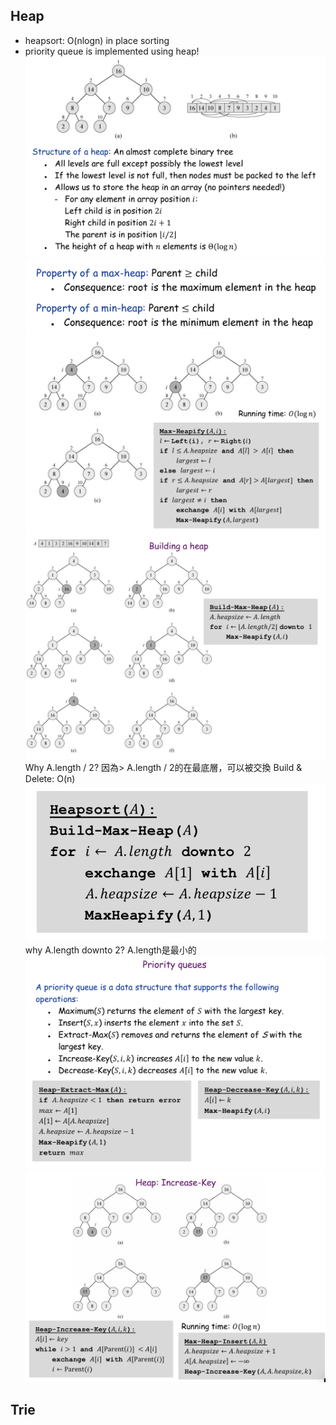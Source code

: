 ## Heap
- heapsort: O(nlogn) in place sorting
- priority queue is implemented using heap!
![heap definition](heap1.png)
![max and min heap](heap2.png)
![heapify](heap3.png)
![build a heap](heap4.png)
Why A.length / 2? 因為> A.length / 2的在最底層，可以被交換
Build & Delete: O(n)
![heap sort](heap5.png)
why A.length downto 2?
A.length是最小的
![prioirty queue](heap6.png)
![priority queue](heap7.png)

## Trie